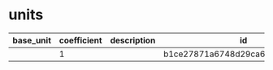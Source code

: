 # units
|base_unit|coefficient|description|id|is_error|name|
|--|--|--|--|--|--|
||1||b1ce27871a6748d29ca6db83e451cdef|False|грамм|